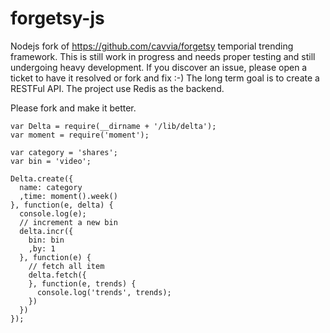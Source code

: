 forgetsy-js
===========

Nodejs fork of https://github.com/cavvia/forgetsy temporial trending framework. This is still work in progress and needs proper testing and still undergoing heavy development. If you discover an issue, please open a ticket to have it resolved or fork and fix :-) The long term goal is to create a RESTFul API. The project use Redis as the backend. 

Please fork and make it better.

```
var Delta = require(__dirname + '/lib/delta');
var moment = require('moment');

var category = 'shares';
var bin = 'video';

Delta.create({
  name: category
  ,time: moment().week()
}, function(e, delta) {
  console.log(e);
  // increment a new bin
  delta.incr({
    bin: bin
    ,by: 1
  }, function(e) {
    // fetch all item
    delta.fetch({
    }, function(e, trends) {
      console.log('trends', trends);
    })
  })
});
```
